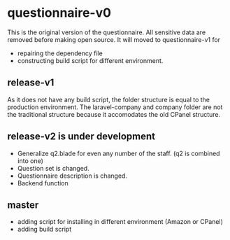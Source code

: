 # questionnaire-v0
This is the original version of the questionnaire. All sensitive data are removed before making open source. It will moved to questionnaire-v1 for
- repairing the dependency file
- constructing build script for different environment.

## release-v1
As it does not have any build script, the folder structure is equal to the production environment. The laravel-company and company folder are not the traditional structure because it accomodates the old CPanel structure.

## release-v2 is under development
- Generalize q2.blade for even any number of the staff. (q2 is combined into one)
- Question set is changed.
- Questionnaire description is changed.
- Backend function

## master
- adding script for installing in different environment (Amazon or CPanel)
- adding build script

